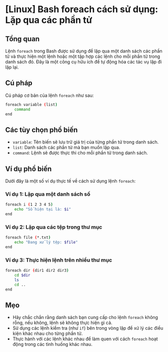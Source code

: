 # [Linux] Bash foreach cách sử dụng: Lặp qua các phần tử

## Tổng quan
Lệnh `foreach` trong Bash được sử dụng để lặp qua một danh sách các phần tử và thực hiện một lệnh hoặc một tập hợp các lệnh cho mỗi phần tử trong danh sách đó. Đây là một công cụ hữu ích để tự động hóa các tác vụ lặp đi lặp lại.

## Cú pháp
Cú pháp cơ bản của lệnh `foreach` như sau:
```bash
foreach variable (list)
    command
end
```

## Các tùy chọn phổ biến
- `variable`: Tên biến sẽ lưu trữ giá trị của từng phần tử trong danh sách.
- `list`: Danh sách các phần tử mà bạn muốn lặp qua.
- `command`: Lệnh sẽ được thực thi cho mỗi phần tử trong danh sách.

## Ví dụ phổ biến
Dưới đây là một số ví dụ thực tế về cách sử dụng lệnh `foreach`:

### Ví dụ 1: Lặp qua một danh sách số
```bash
foreach i (1 2 3 4 5)
    echo "Số hiện tại là: $i"
end
```

### Ví dụ 2: Lặp qua các tệp trong thư mục
```bash
foreach file (*.txt)
    echo "Đang xử lý tệp: $file"
end
```

### Ví dụ 3: Thực hiện lệnh trên nhiều thư mục
```bash
foreach dir (dir1 dir2 dir3)
    cd $dir
    ls
    cd ..
end
```

## Mẹo
- Hãy chắc chắn rằng danh sách bạn cung cấp cho lệnh `foreach` không rỗng, nếu không, lệnh sẽ không thực hiện gì cả.
- Sử dụng các lệnh kiểm tra (như `if`) bên trong vòng lặp để xử lý các điều kiện khác nhau cho từng phần tử.
- Thực hành với các lệnh khác nhau để làm quen với cách `foreach` hoạt động trong các tình huống khác nhau.